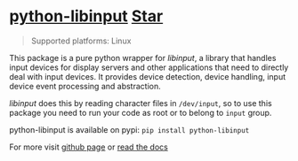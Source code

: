 # [python-libinput](https://github.com/OzymandiasTheGreat/python-libinput) <a class="github-button" href="https://github.com/OzymandiasTheGreat/python-libinput" data-icon="octicon-star" data-size="large" data-show-count="true" aria-label="Star OzymandiasTheGreat/python-libinput on GitHub">Star</a>

> Supported platforms: <span class="platform">Linux</span>

This package is a pure python wrapper for *libinput*,
a library that handles input devices for display servers and other applications that need to directly
deal with input devices. It provides device detection, device handling, input device event processing and abstraction.

*libinput* does this by reading character files in `/dev/input`, so to use this package you need to run your code as root or to belong to `input` group.

python-libinput is available on pypi:
```pip install python-libinput```


<div class="more">

For more visit [github page](https://github.com/OzymandiasTheGreat/python-libinput) or [read the docs](https://python-libinput.readthedocs.io/)

</div>
